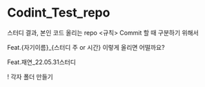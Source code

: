 # Codint_Test_repo
스터디 결과, 본인 코드 올리는 repo
<규칙>
Commit 할 때 구분하기 위해서

Feat.{자기이름}_{스터디 주 or 시간} 이렇게 올리면 어떨까요?

Feat.재연_22.05.31스터디

! 각자 폴더 만들기
